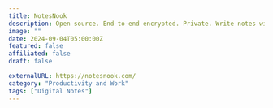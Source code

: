 ```yaml
---
title: NotesNook
description: Open source. End-to-end encrypted. Private. Write notes with freedom, no spying, no tracking.
image: ""
date: 2024-09-04T05:00:00Z
featured: false
affiliated: false
draft: false

externalURL: https://notesnook.com/
category: "Productivity and Work"
tags: ["Digital Notes"]
---
```

